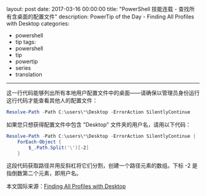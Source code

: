 ﻿layout: post
date: 2017-03-16 00:00:00
title: "PowerShell 技能连载 - 查找所有含桌面的配置文件"
description: PowerTip of the Day - Finding All Profiles with Desktop
categories:
- powershell
- tip
tags:
- powershell
- tip
- powertip
- series
- translation
---
这一行代码能够列出所有本地用户配置文件中的桌面——请确保以管理员身份运行这行代码才能查看其他人的配置文件：

```powershell
Resolve-Path -Path C:\users\*\Desktop -ErrorAction SilentlyContinue
```

如果您只想获得配置文件中包含 "Desktop" 文件夹的用户名，请用以下代码：

```powershell
Resolve-Path -Path C:\users\*\Desktop -ErrorAction SilentlyContinue |
    ForEach-Object { 
        $_.Path.Split('\')[-2]
    }
```

这段代码获取路径并用反斜杠将它们分割，创建一个路径元素的数组。下标 -2 是指倒数第二个元素，即用户名。

<!--more-->
本文国际来源：[Finding All Profiles with Desktop](http://community.idera.com/powershell/powertips/b/tips/posts/finding-all-profiles-with-desktop)

